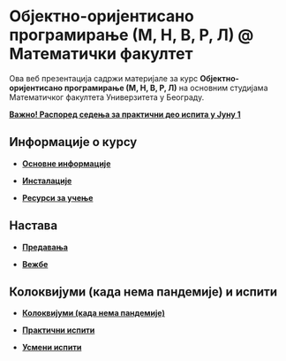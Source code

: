 # Објектно-оријентисано програмирање (М, Н, В, Р, Л) @ Математички факултет

Ова веб презентација садржи материјале за курс **Објектно-оријентисано програмирање  (М, Н, В, Р, Л)** на основним студијама Математичког факултета Универзитета у Београду.

**[Важно! Распоред седења за практични део испита у Јуну 1](/pismeni-ispiti/info/README.md)**

<!--
<span style="color:DeepSkyBlue">Обавештење \[група 2MНВБ\]: Надокнада часа вежби који губимо 03.05. (нерадни дан) биће одржана унапред (у односу на термин надокнаде предвиђен распоредом активности), у четвртак 06.05. 16-18h путем Webex састанка. </span>
**[Важно! Резултати практичног дела испита у року Јануар1ПС](/pismeni-ispiti/info/README.md)**
-->


## Информације о курсу

* **[Основне информације](/informacije/README.md)**

* **[Инсталације](/INSTALACIJE.md)**

* **[Ресурси за учење](/RESURSI-ZA-UCENJE.md)**

## Настава

* **[Предавања](/predavanja/README.md)**

* **[Вежбе](/vezbe/README.md)**

## Колоквијуми (када нема пандемије) и испити

* **[Колоквијуми (када нема пандемије)](/kolokvijumi/README.md)**

* **[Практични испити](/pismeni-ispiti/README.md)**

* **[Усмени испити](/usmeni-ispiti/README.md)**
